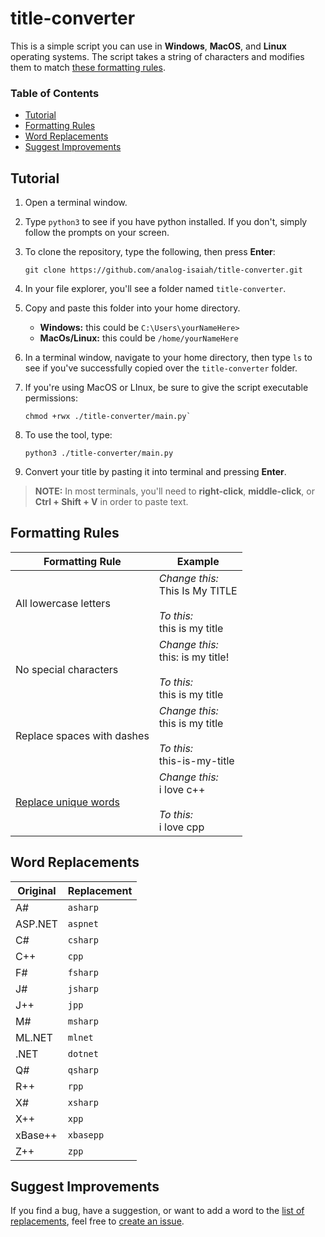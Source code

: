 # title-converter

This is a simple script you can use in **Windows**, **MacOS**, and **Linux** operating systems. The script takes a string of characters and modifies them to match [these formatting rules](#formatting-rules).

### Table of Contents
- [Tutorial](#tutorial)
- [Formatting Rules](#formatting-rules)
- [Word Replacements](#word-replacements)
- [Suggest Improvements](#suggest-improvements)

## Tutorial

1. Open a terminal window.

2. Type `python3` to see if you have python installed. If you don't, simply follow the prompts on your screen.

3. To clone the repository, type the following, then press **Enter**:

    ```
    git clone https://github.com/analog-isaiah/title-converter.git
    ```
4. In your file explorer, you'll see a folder named `title-converter`.

5. Copy and paste this folder into your home directory.

    - **Windows:** this could be `C:\Users\yourNameHere>`
    - **MacOs/Linux:** this could be `/home/yourNameHere`

6. In a terminal window, navigate to your home directory, then type `ls` to see if you've successfully copied over the `title-converter` folder.

7. If you're using MacOS or LInux, be sure to give the script executable permissions:

   ```
   chmod +rwx ./title-converter/main.py`
    ```

8. To use the tool, type:

    ```
    python3 ./title-converter/main.py
    ```

9. Convert your title by pasting it into terminal and pressing **Enter**.

> **NOTE:** In most terminals, you'll need to **right-click**, **middle-click**, or **Ctrl + Shift + V** in order to paste text.

## Formatting Rules

|Formatting Rule|Example|
|------|-------|
|All lowercase letters|_Change this:_</br>This Is My TITLE</br></br>_To this:_</br>this is my title|
|No special characters|_Change this:_</br>this: is my title!</br></br>_To this:_</br>this is my title|
|Replace spaces with dashes|_Change this:_</br>this is my title</br></br>_To this:_</br>this-is-my-title|
|[Replace unique words](#unique-tech-words)|_Change this:_</br>i love c++</br></br>_To this:_</br>i love cpp|

## Word Replacements

|Original|Replacement|
|--------|-----------|
|A#|`asharp`|
|ASP.NET|`aspnet`|
|C#|`csharp`|
|C++|`cpp`|
|F#|`fsharp`|
|J#|`jsharp`|
|J++|`jpp`|
|M#|`msharp`|
|ML.NET|`mlnet`|
|.NET|`dotnet`|
|Q#|`qsharp`|
|R++|`rpp`|
|X#|`xsharp`|
|X++|`xpp`|
|xBase++|`xbasepp`|
|Z++|`zpp`|

## Suggest Improvements

If you find a bug, have a suggestion, or want to add a word to the [list of replacements](#word-replacements), feel free to [create an issue](https://github.com/analog-isaiah/title-converter/issues/new/choose).
